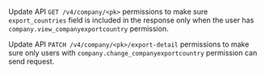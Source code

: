 Update API `GET /v4/company/<pk>` permissions to make sure `export_countries` field is included in the response only when the user has `company.view_companyexportcountry` permission.

Update API `PATCH /v4/company/<pk>/export-detail` permissions to make sure only users with `company.change_companyexportcountry` permission can send request.
